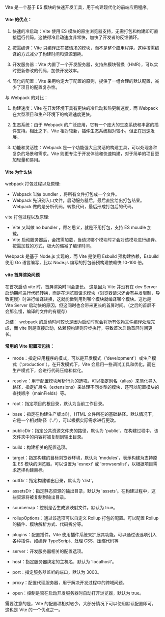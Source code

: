 Vite 是一个基于 ES 模块的快速开发工具，用于构建现代化的前端应用程序。

#### Vite 的优点：

1. 快速的冷启动：Vite 使用 ES 模块的原生浏览器支持，无需打包和构建即可直接运行代码。这使得冷启动速度非常快，加快了开发者的反馈循环。

2. 按需编译：Vite 只编译正在被请求的模块，而不是整个应用程序。这种按需编译的方式减少了构建时间和资源消耗。

3. 开发服务器：Vite 内置了一个开发服务器，支持热模块替换（HMR），可以实时更新修改的代码，加快开发效率。

4. 简化的配置：Vite 采用约定大于配置的原则，提供了一组合理的默认配置，减少了项目的配置复杂性。

与 Webpack 的对比：

1. 构建速度：Vite 在开发环境下具有更快的冷启动和热更新速度，而 Webpack 在大型项目和生产环境下的构建速度更快。

2. 生态系统：由于 Webpack 的广泛应用，它有一个庞大的生态系统和丰富的插件支持。相比之下，Vite 相对较新，插件生态系统相对较小，但正在迅速发展。

3. 功能和灵活性：Webpack 是一个功能强大且灵活的构建工具，可以处理各种复杂的场景和需求。Vite 则更专注于开发体验和快速构建，对于简单的项目更加轻量和易用。

#### Vite 为什么快

webpack 打包过程以及原理:

- Webpack 叫做 bundler ，将所有文件打包成一个文件。
- Webpack 先识别入口文件，启动服务器后，最后直接给出打包结果。Webpack 做的是分析代码，转换代码，最后形成打包后的代码。

vite 打包过程以及原理:

- Vite 又叫做 no bundler ，顾名思义，就是不用打包，支持 ES moudle 加载。
- Vite 启动服务器后，会按需加载，当请求哪个模块时才会对该模块进行编译。按需加载的方式，极大的缩减了编译时间。

Webpack 是基于 Node.js 实现的，而 Vite 是使用 Esbuild 预构建依赖，Esbuild 使用 Go 语言编写，比以 Node.js 编写的打包器预构建依赖快 10-100 倍。

#### vite 首屏渲染问题

在首次启动 vite 时，首屏渲染时间会更长。
这是因为 Vite 并没有在 dev Server 启动期间进行代码转换，而是在浏览器请求模块（浏览器请求还会有并发限制，导致更慢）时进行编译转换，这就能做到用到哪个模块就编译哪个模块。这也是 Vite Server 启动快的原因，但这同时也会带来更长的首屏时间。（之后的首屏不会那么慢，编译的文件的有缓存）

总结： webpack 的启动时间较长是因为启动时就会将所有依赖文件编译处理完成，而 vite 则是直接启动，依赖预构建则异步执行，导致首次启动首屏时间更长。

#### 常用的 Vite 配置项包括：

- mode：指定应用程序的模式，可以是开发模式（'development'）或生产模式（'production'）。在开发模式下，Vite 会启用一些调试工具和优化，而在生产模式下，会进行代码压缩和优化。

- resolve：用于配置模块解析行为的选项。可以指定别名（alias）来简化导入路径，指定扩展名（extensions）来处理不同类型的模块，还可以配置模块的查找顺序（mainFields）等。

- root：指定项目的根目录，默认为当前工作目录。

- base：指定在构建生产版本时，HTML 文件所在的基础路径。默认情况下，它是一个相对路径（'./'），可以根据实际需求进行更改。

- publicDir：指定公共资源文件夹的路径，默认为 'public'。在构建过程中，该文件夹中的内容将被复制到输出目录。

- build：构建相关的配置选项。

- target：指定构建的目标浏览器环境，默认为 'modules'，表示构建为支持原生 ES 模块的浏览器。可以设置为 'esnext' 或 'browserslist'，以根据项目需求选择构建目标。

- outDir：指定构建输出目录，默认为 'dist'。

- assetsDir：指定静态资源的输出目录，默认为 'assets'。在构建过程中，这些资源将被复制到输出目录。

- sourcemap：控制是否生成源映射文件，默认为 true。

- rollupOptions：通过该选项可以自定义 Rollup 打包的配置。可以配置 Rollup 的插件、模块解析方式、代码拆分等。

- plugins：配置插件。Vite 使用插件系统来扩展其功能。可以通过该选项引入各种插件，如编译 TypeScript、处理 CSS、压缩代码等

- server：开发服务器相关的配置选项。

- host：指定服务器绑定的主机名，默认为 'localhost'。

- port：指定服务器监听的端口，默认为 3000。

- proxy：配置代理服务器，用于解决开发过程中的跨域问题。

- open：控制是否在启动开发服务器时自动打开浏览器，默认为 true。

需要注意的是，Vite 的配置项相对较少，大部分情况下可以使用默认配置即可，这也是 Vite 的一个优点之一。
